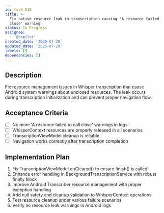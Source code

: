 ```yaml
---
id: task-018
title: >-
  Fix native resource leak in transcription causing 'A resource failed to call
  close' warning
status: In Progress
assignee:
  - '@copilot'
created_date: '2025-07-20'
updated_date: '2025-07-20'
labels: []
dependencies: []
---
```


## Description

Fix resource management issues in Whisper transcription that cause Android system warnings about unclosed resources. The leak occurs during transcription initialization and can prevent proper navigation flow.

## Acceptance Criteria

- [ ] No more 'A resource failed to call close' warnings in logs
- [ ] WhisperContext resources are properly released in all scenarios
- [ ] TranscriptionViewModel cleanup is reliable
- [ ] Navigation works correctly after transcription completion

## Implementation Plan

1. Fix TranscriptionViewModel.onCleared() to ensure finish() is called
2. Enhance error handling in BackgroundTranscriptionService with robust finally block
3. Improve Android Transcriber resource management with proper exception handling
4. Add null safety and cleanup validation to WhisperContext operations
5. Test resource cleanup under various failure scenarios
6. Verify no resource leak warnings in Android logs

